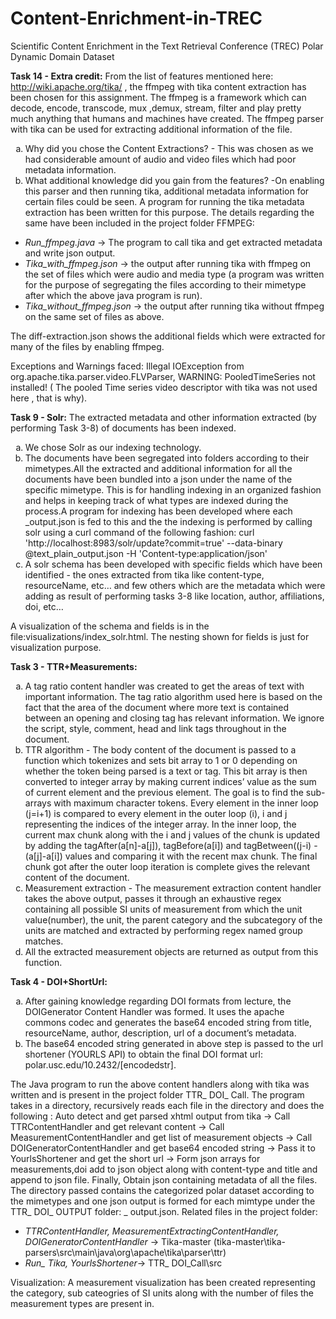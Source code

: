# Content-Enrichment-in-TREC
Scientific Content Enrichment in the Text Retrieval Conference (TREC) Polar Dynamic Domain Dataset

<B>Task 14 - Extra credit:</B>
From the list of features mentioned here: http://wiki.apache.org/tika/ , the ffmpeg with tika content extraction has been chosen for this assignment. The ffmpeg is a framework which can decode, encode, transcode, mux ,demux, stream, filter and play pretty much anything that humans and machines have created. The ffmpeg parser with tika can be used for extracting additional information of the file.
<ol type="a"><li>Why did you chose the Content Extractions? -	This was chosen as we had considerable amount of audio and video files which had poor metadata information. 
<li>What additional knowledge did you gain from the features? -On enabling this parser and then running tika, additional metadata information for certain files could be seen. A program for running the tika metadata extraction has been written for this purpose. The details regarding the same have been included in the project folder FFMPEG:</ol>
<ul>
<li><i>Run_ffmpeg.java</i> -> The program to call tika and get extracted metadata and write json output. </li>
<li>	<i>Tika_with_ffmpeg.json</i> -> the output after running tika with ffmpeg on the set of files which were audio and media type (a program was written for the purpose of segregating the files according to their mimetype after which the above java program is run).</li>
<li>	<i>Tika_without_ffmpeg.json</i> -> the output after running tika without ffmpeg on the same set of files as above.</li>
</ul>
The diff-extraction.json shows the additional fields which were extracted for many of the files by enabling ffmpeg.
<p>Exceptions and Warnings faced:
Illegal IOException from org.apache.tika.parser.video.FLVParser,
WARNING: PooledTimeSeries not installed! ( The pooled Time series video descriptor with tika was not used here , that is why).</p>

<B>Task 9 - Solr:</B>
The extracted metadata and other information extracted (by performing Task 3-8) of documents has been indexed.
<ol type="a"><li>We chose Solr as our indexing technology.</li>
<li>The documents have been segregated into folders according to their mimetypes.All the extracted and additional information for all the documents have been bundled into a json under the name of the specific mimetype. This is for handling indexing in an organized fashion and helps in keeping track of what types are indexed during the process.A program for indexing has been developed where each <mimetype>_output.json is fed to this and the the indexing is performed by calling solr using a curl command of the following fashion:
	curl 'http://localhost:8983/solr/update?commit=true' --data-binary @text_plain_output.json
	-H 'Content-type:application/json' </li>
<li>A solr schema has been developed with specific fields which have been identified - the ones extracted from tika like content-type, resourceName, etc… and few others which are the metadata which were adding as result of performing tasks 3-8 like location, author, affiliations, doi, etc…</li></ol>
A visualization of the schema and fields is in the file:visualizations/index_solr.html. The nesting shown for fields is just for visualization purpose.

<B>Task 3 - TTR+Measurements:</B>
<ol type="a"><li>A tag ratio content handler was created to get the areas of text with important information. The tag ratio algorithm used here is based on the fact that the area of the document where more text is contained between an opening and closing tag has relevant information. We ignore the script, style, comment, head and link tags throughout in the document. </li>
<li>TTR algorithm - The body content of the document is passed to a function which tokenizes  and sets bit array to 1 or 0 depending on whether the token being parsed is a text or tag. This bit array is then converted to integer array by making current indices’ value as the sum of current element and the previous element. The goal is to find the sub-arrays with maximum character tokens. Every element in the inner loop (j=i+1) is compared to every element in the outer loop (i), i and j representing the indices of the integer array. In the inner loop, the current max chunk along with the i and j values of the chunk is updated by adding the tagAfter(a[n]-a[j]), tagBefore(a[i]) and tagBetween((j-i) - (a[j]-a[i]) values and comparing it with the recent max chunk. The final chunk got after the outer loop iteration is complete gives the relevant content of the document. </li>
<li>Measurement extraction - The measurement extraction content handler takes the above output, passes it through an exhaustive regex containing all possible SI units of measurement from which the unit value(number), the unit, the parent category and the subcategory of the units are matched and extracted by performing regex named group matches. </li>
<li>All the extracted measurement objects are returned as output from this function. </li> </ol>

<B>Task 4 - DOI+ShortUrl:</B>
<ol type="a"><li>After gaining knowledge regarding DOI formats from lecture, the DOIGenerator Content Handler was formed. It uses the apache commons codec and generates the base64 encoded string from title, resourceName, author, description, url of a document’s metadata. </li>
<li>The base64 encoded string generated in above step is passed to the url shortener (YOURLS API) to obtain the final DOI format url: polar.usc.edu/10.2432/[encodedstr]. </li></ol>
The Java program to run the above content handlers along with tika was written and is present in the project folder TTR_ DOI_ Call. The program takes in a directory, recursively reads each file in the directory and does the following : Auto detect and get parsed xhtml output from tika -> Call TTRContentHandler and get relevant content -> Call MeasurementContentHandler and get list of measurement objects -> Call DOIGeneratorContentHandler and get base64 encoded string -> Pass it to YourlsShortener and get the short url -> Form json arrays for measurements,doi add to json object along with content-type and title and append to json file. Finally, Obtain json containing metadata of all the files. The directory passed contains the categorized polar dataset according to the mimetypes and one json output is formed for each mimtype under the TTR_ DOI_ OUTPUT folder: <mime>_ output.json.
Related files in the project folder:
<ul><li><i>TTRContentHandler, MeasurementExtractingContentHandler, DOIGeneratorContentHandler</i> ->  Tika-master (tika-master\tika-parsers\src\main\java\org\apache\tika\parser\ttr)</li>
<li><i>Run_ Tika, YourlsShortener</i>-> TTR_ DOI_Call\src </li></ul>
Visualization: A measurement visualization has been created representing the category, sub cateogries of SI units along with the number of files the measurement types are present in.
